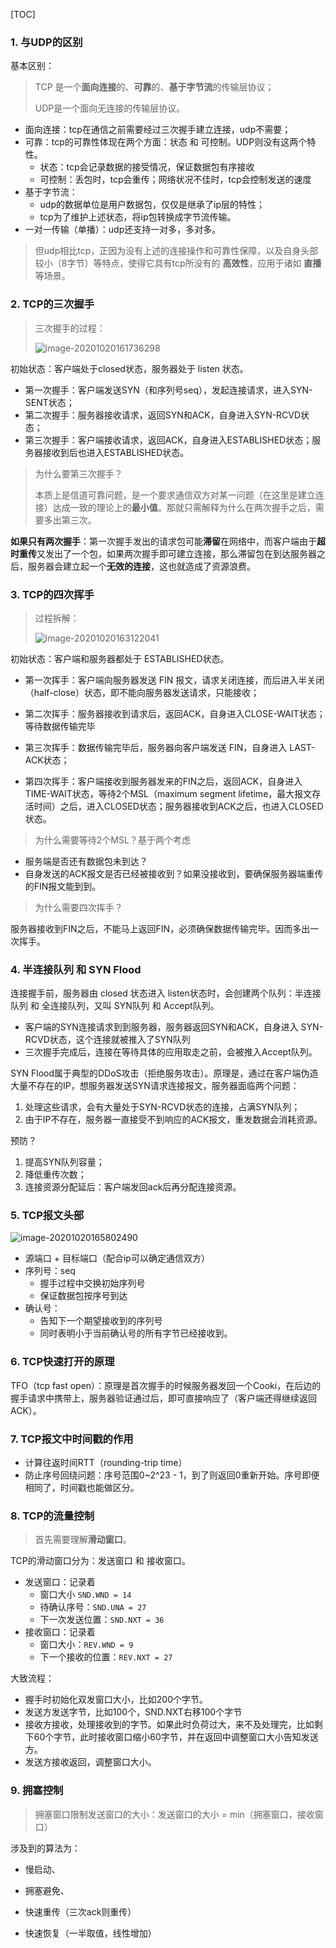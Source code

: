 [TOC]



### 1. 与UDP的区别

基本区别：
> TCP 是一个**面向连接**的、**可靠**的、**基于字节流**的传输层协议；
>
> UDP是一个面向无连接的传输层协议。

* 面向连接：tcp在通信之前需要经过三次握手建立连接，udp不需要；
* 可靠：tcp的可靠性体现在两个方面：状态 和 可控制。UDP则没有这两个特性。
    * 状态：tcp会记录数据的接受情况，保证数据包有序接收
    * 可控制：丢包时，tcp会重传；网络状况不佳时，tcp会控制发送的速度
* 基于字节流：
    * udp的数据单位是用户数据包，仅仅是继承了ip层的特性；
    * tcp为了维护上述状态，将ip包转换成字节流传输。
* 一对一传输（单播）：udp还支持一对多，多对多。

> 但udp相比tcp，正因为没有上述的连接操作和可靠性保障，以及自身头部较小（8字节）等特点，使得它具有tcp所没有的 **高效性**，应用于诸如 **直播** 等场景。



### 2. TCP的三次握手

> 三次握手的过程：
>
> ![image-20201020161736298](../images/image-20201020161736298.png)

初始状态：客户端处于closed状态，服务器处于 listen 状态。

* 第一次握手：客户端发送SYN（和序列号seq），发起连接请求，进入SYN-SENT状态；
* 第二次握手：服务器接收请求，返回SYN和ACK，自身进入SYN-RCVD状态；
* 第三次握手：客户端接收请求，返回ACK，自身进入ESTABLISHED状态；服务器接收到后也进入ESTABLISHED状态。

> 为什么要第三次握手？
>
> 本质上是信道可靠问题，是一个要求通信双方对某一问题（在这里是建立连接）达成一致的理论上的**最小值**。那就只需解释为什么在两次握手之后，需要多出第三次。

​	**如果只有两次握手**：第一次握手发出的请求包可能**滞留**在网络中，而客户端由于**超时重传**又发出了一个包，如果两次握手即可建立连接，那么滞留包在到达服务器之后，服务器会建立起一个**无效的连接**，这也就造成了资源浪费。



### 3. TCP的四次挥手

> 过程拆解：
>
> ![image-20201020163122041](../images/image-20201020163122041.png)

初始状态：客户端和服务器都处于 ESTABLISHED状态。

* 第一次挥手：客户端向服务器发送 FIN 报文，请求关闭连接，而后进入半关闭（half-close）状态，即不能向服务器发送请求，只能接收；

* 第二次挥手：服务器接收到请求后，返回ACK，自身进入CLOSE-WAIT状态；等待数据传输完毕

* 第三次挥手：数据传输完毕后，服务器向客户端发送 FIN，自身进入 LAST-ACK状态；

* 第四次挥手：客户端接收到服务器发来的FIN之后，返回ACK，自身进入TIME-WAIT状态，等待2个MSL（maximum segment lifetime，最大报文存活时间）之后，进入CLOSED状态；服务器接收到ACK之后，也进入CLOSED状态。



> 为什么需要等待2个MSL？基于两个考虑

* 服务端是否还有数据包未到达？
* 自身发送的ACK报文是否已经被接收到？如果没接收到，要确保服务器端重传的FIN报文能到到。

> 为什么需要四次挥手？

服务器接收到FIN之后，不能马上返回FIN，必须确保数据传输完毕。因而多出一次挥手。



### 4.  半连接队列 和 SYN Flood

连接握手前，服务器由 closed 状态进入 listen状态时，会创建两个队列：半连接队列 和 全连接队列，又叫 SYN队列 和 Accept队列。

* 客户端的SYN连接请求到到服务器，服务器返回SYN和ACK，自身进入 SYN-RCVD状态，这个连接就被推入了SYN队列
* 三次握手完成后，连接在等待具体的应用取走之前，会被推入Accept队列。

SYN Flood属于典型的DDoS攻击（拒绝服务攻击）。原理是，通过在客户端伪造大量不存在的IP，想服务器发送SYN请求连接报文，服务器面临两个问题：

1. 处理这些请求，会有大量处于SYN-RCVD状态的连接，占满SYN队列；
2. 由于IP不存在，服务器一直接受不到响应的ACK报文，重发数据会消耗资源。

预防？

1. 提高SYN队列容量；
2. 降低重传次数；
3. 连接资源分配延后：客户端发回ack后再分配连接资源。



### 5.  TCP报文头部

![image-20201020165802490](../images/image-20201020165802490.png)

* 源端口 + 目标端口（配合ip可以确定通信双方）
* 序列号：seq
    * 握手过程中交换初始序列号
    * 保证数据包按序号到达
* 确认号：
    * 告知下一个期望接收到的序列号
    * 同时表明小于当前确认号的所有字节已经接收到。



### 6.   TCP快速打开的原理

TFO（tcp fast open）：原理是首次握手的时候服务器发回一个Cooki，在后边的握手请求中携带上，服务器验证通过后，即可直接响应了（客户端还得继续返回ACK）。



### 7. TCP报文中时间戳的作用

* 计算往返时间RTT（rounding-trip time）
* 防止序号回绕问题：序号范围0~2^23 - 1，到了则返回0重新开始。序号即便相同了，时间戳也能做区分。



### 8. TCP的流量控制

> 首先需要理解**滑动窗口**。

TCP的滑动窗口分为：发送窗口 和 接收窗口。

* 发送窗口：记录着
    * 窗口大小 `SND.WND = 14`
    * 待确认序号：`SND.UNA = 27`
    * 下一次发送位置：`SND.NXT = 36`
* 接收窗口：记录着
    * 窗口大小：`REV.WND = 9`
    * 下一个接收的位置：`REV.NXT = 27`

大致流程：

* 握手时初始化双发窗口大小，比如200个字节。
* 发送方发送字节，比如100个，SND.NXT右移100个字节
* 接收方接收，处理接收到的字节。如果此时负荷过大，来不及处理完，比如剩下60个字节，此时接收窗口缩小60字节，并在返回中调整窗口大小告知发送方。
* 发送方接收返回，调整窗口大小。



### 9. 拥塞控制

> 拥塞窗口限制发送窗口的大小：发送窗口的大小 = min（拥塞窗口，接收窗口）

涉及到的算法为：

* 慢启动、

* 拥塞避免、

* 快速重传（三次ack则重传）
* 快速恢复（一半取值，线性增加）

